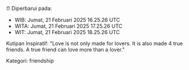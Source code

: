 ⏰ Diperbarui pada:
- WIB: Jumat, 21 Februari 2025 16.25.26 UTC
- WITA: Jumat, 21 Februari 2025 17.25.26 UTC
- WIT: Jumat, 21 Februari 2025 18.25.26 UTC

Kutipan Inspiratif:
"Love is not only made for lovers. It is also made 4 true friends. A true friend can love more than a lover."


Kategori: friendship

